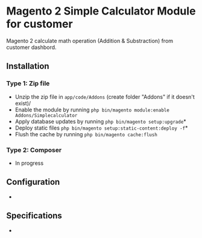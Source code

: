 # Magento 2 Simple Calculator Module for customer 

Magento 2 calculate math operation (Addition & Substraction) from customer dashbord. 

## Installation


### Type 1: Zip file

 - Unzip the zip file in `app/code/Addons` (create folder "Addons" if it doesn't exist)/
 - Enable the module by running `php bin/magento module:enable Addons/Simplecalculator`
 - Apply database updates by running `php bin/magento setup:upgrade`\*
 - Deploy static files `php bin/magento setup:static-content:deploy -f`\*
 - Flush the cache by running `php bin/magento cache:flush`

### Type 2: Composer

 - In progress


## Configuration

- 

## Specifications

-




